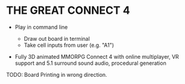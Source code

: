 # THE GREAT CONNECT 4

- Play in command line
    - Draw out board in terminal
    - Take cell inputs from user (e.g. "A1")

- Fully 3D animated MMORPG Connect 4 with online multiplayer, VR support and
5.1 surround sound audio, procedural generation


TODO: Board Printing in wrong direction.